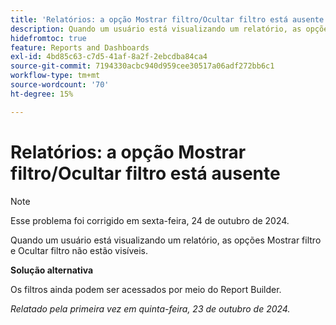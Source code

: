 ```yaml
---
title: 'Relatórios: a opção Mostrar filtro/Ocultar filtro está ausente'
description: Quando um usuário está visualizando um relatório, as opções Mostrar filtro e Ocultar filtro não estão visíveis.
hidefromtoc: true
feature: Reports and Dashboards
exl-id: 4bd85c63-c7d5-41af-8a2f-2ebcdba84ca4
source-git-commit: 7194330acbc940d959cee30517a06adf272bb6c1
workflow-type: tm+mt
source-wordcount: '70'
ht-degree: 15%

---
```


# Relatórios: a opção Mostrar filtro/Ocultar filtro está ausente

>[!NOTE]
>
>Esse problema foi corrigido em sexta-feira, 24 de outubro de 2024.

Quando um usuário está visualizando um relatório, as opções Mostrar filtro e Ocultar filtro não estão visíveis.

**Solução alternativa**

Os filtros ainda podem ser acessados por meio do Report Builder.

_Relatado pela primeira vez em quinta-feira, 23 de outubro de 2024._
